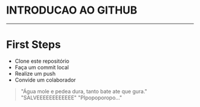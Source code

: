 # INTRODUCAO AO GITHUB
---
# First Steps
- Clone este repositório
- Faça um commit local
- Realize um push
- Convide um colaborador

> "Água mole e pedea dura, tanto bate ate que gura."
> "SALVEEEEEEEEEEEE"
> "PIpopoporopo..."